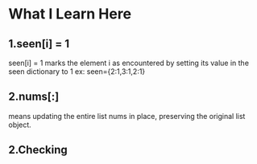 # What I Learn Here

## 1.seen[i] = 1
  seen[i] = 1 marks the element i as encountered by setting its value in the seen dictionary to 1
    ex: seen={2:1,3:1,2:1}

## 2.nums[:]
   means updating the entire list nums in place, preserving the original list object.

## 2.Checking
